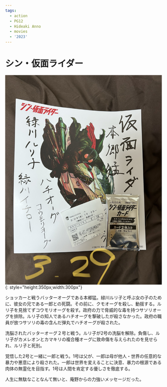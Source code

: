 ```yaml
---
tags:
  - action
  - PG12
  - Hideaki Anno
  - movies
  - '2023'
---
```


# シン・仮面ライダー

<style>
    img {
        float: right;
        margin-left: 50px;
    }
</style>

![帅！](img/新假面骑士.jpg){: style="height:350px;width:300px"}

ショッカーと戦うバッターオーグである本郷猛。緑川ルリ子と呼ぶ女の子のために、彼女の兄である一郎との死闘。その前に、クモオーグを殺し、動揺する。ルリ子を見捨てずコウモリオーグを殺す。政府の力で脅威的な毒を持つサソリオーグを排除。ルリ子の知人であるハチオーグを撃破したが殺さなかった。政府の職員が放つサソリの毒の含んだ弾丸でハチオーグが殺された。

洗脳されたバッターオーグ２号と戦う。ルリ子が2号の洗脳を解除。負傷し、ルリ子がカメレオンとカマキリの複合種オーグに致命傷を与えられたのを見せられ、ルリ子と死別。

覚悟した2号と一緒に一郎と戦う。1号は父が、一郎は母が他人・世界の任意的な暴力や悪意により殺された。一郎は世界を変えることに決意、暴力の根源である肉体の無霊化を目指す。1号は人間を肯定する優しさを徹底する。

人生に無駄なことなんて無いと、庵野からの力強いメッセージだった。
